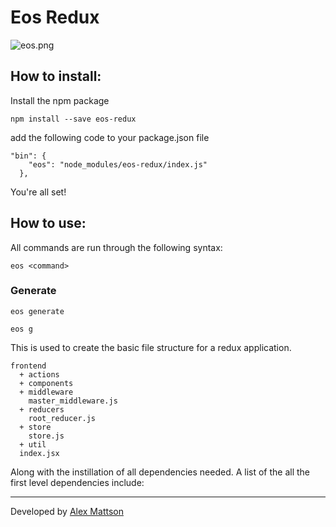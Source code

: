 # Eos Redux

![eos.png](https://s10.postimg.org/7hfcpvwpl/eos.png)


## How to install:

Install the npm package

```
npm install --save eos-redux
```
add the following code to your package.json file
```
"bin": {
    "eos": "node_modules/eos-redux/index.js"
  },
```
You're all set!

## How to use:

All commands are run through the following syntax:
```
eos <command>
```

### Generate

```
eos generate
```

```
eos g
```
This is used to create the basic file structure for a redux application.

```
frontend
  + actions
  + components
  + middleware
  	master_middleware.js
  + reducers
  	root_reducer.js
  + store
  	store.js
  + util
  index.jsx
```
Along with the instillation of all dependencies needed. A list of the all the
first level dependencies include:


---
Developed by [Alex Mattson](http://www.alexmattson.com)
